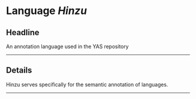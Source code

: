 # Language *Hinzu*
## Headline
An annotation language used in the YAS repository

---
## Details
Hinzu serves specifically for the semantic annotation of languages.

---
